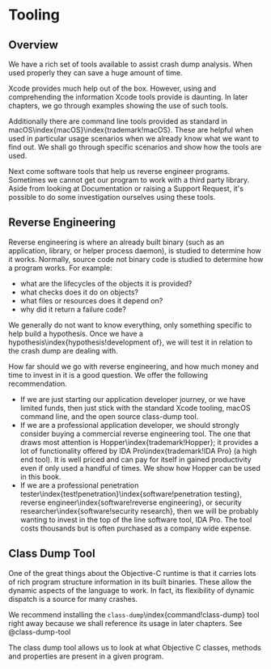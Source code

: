 # Tooling

## Overview

We have a rich set of tools available to assist crash dump analysis.  When used properly they can save a huge amount of time.

Xcode provides much help out of the box.  However, using and comprehending the information Xcode tools provide is daunting.  In later chapters, we go through examples showing the use of such tools.

Additionally there are command line tools provided as standard in macOS\index{macOS}\index{trademark!macOS}.  These are helpful when used in particular usage scenarios when we already know what we want to find out.  We shall go through specific scenarios and show how the tools are used.

Next come software tools that help us reverse engineer programs.  Sometimes we cannot get our program to work with a third party library.  Aside from looking at Documentation or raising a Support Request, it's possible to do some investigation ourselves using these tools.

## Reverse Engineering

Reverse engineering is where an already built binary (such as an application, library, or helper process daemon), is studied to determine how it works.  Normally, source code not binary code is studied to determine how a program works.  For example:

- what are the lifecycles of the objects it is provided?
- what checks does it do on objects?
- what files or resources does it depend on?
- why did it return a failure code?

We generally do not want to know everything, only something specific to help build a hypothesis.
Once we have a hypothesis\index{hypothesis!development of}, we will test it in relation to the crash dump are dealing with.

How far should we go with reverse engineering, and how much money and time to invest in it is a good question.  We offer the following recommendation.

- If we are just starting our application developer journey, or we have limited funds, then just stick with the standard Xcode tooling, macOS command line, and the open source class-dump tool.
- If we are a professional application developer, we should strongly consider buying a commercial reverse engineering tool.  The one that draws most attention is Hopper\index{trademark!Hopper}; it provides a lot of functionality offered by IDA Pro\index{trademark!IDA Pro} (a high end tool).  It is well priced and can pay for itself in gained productivity even if only used a handful of times.  We show how Hopper can be used in this book.
- If we are a professional penetration tester\index{test!penetration}\index{software!penetration testing}, reverse engineer\index{software!reverse engineering}, or security researcher\index{software!security research}, then we will be probably wanting to invest in the top of the line software tool, IDA Pro.  The tool costs thousands but is often purchased as a company wide expense.

## Class Dump Tool

One of the great things about the Objective-C runtime is that it carries lots of rich program structure information in its built binaries.  These allow the dynamic aspects of the language to work.  In fact, its flexibility of dynamic dispatch is a source for many crashes.

We recommend installing the `class-dump`\index{command!class-dump} tool right away because we shall reference its usage in later chapters.  See @class-dump-tool

The class dump tool allows us to look at what Objective C classes, methods and properties are present in a given program.
